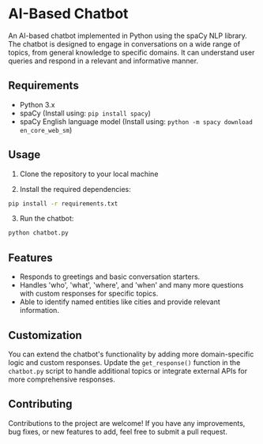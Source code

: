 # AI-Based Chatbot

An AI-based chatbot implemented in Python using the spaCy NLP library. The chatbot is designed to engage in conversations on a wide range of topics, from general knowledge to specific domains. It can understand user queries and respond in a relevant and informative manner.

## Requirements

- Python 3.x
- spaCy (Install using: `pip install spacy`)
- spaCy English language model (Install using: `python -m spacy download en_core_web_sm`)

## Usage

1. Clone the repository to your local machine

2. Install the required dependencies:

```bash
pip install -r requirements.txt
```

3. Run the chatbot:

```bash
python chatbot.py
```

## Features

- Responds to greetings and basic conversation starters.
- Handles 'who', 'what', 'where', and 'when' and many more questions with custom responses for specific topics.
- Able to identify named entities like cities and provide relevant information.

## Customization

You can extend the chatbot's functionality by adding more domain-specific logic and custom responses. Update the `get_response()` function in the `chatbot.py` script to handle additional topics or integrate external APIs for more comprehensive responses.

## Contributing

Contributions to the project are welcome! If you have any improvements, bug fixes, or new features to add, feel free to submit a pull request.
